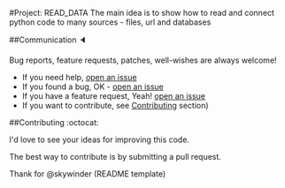 #Project: READ_DATA
The main idea is to show how to read and connect python code to many sources - files, url and databases

##Communication :speaker:

Bug reports, feature requests, patches, well-wishes are always welcome!

- If you need help, [open an issue](https://github.com/flaviobrito/read_data/issues/new)
- If you found a bug, OK - [open an issue](https://github.com/flaviobrito/read_data/issues/new)
- If you have a feature request, Yeah! [open an issue](https://github.com/flaviobrito/read_data/issues/new)
- If you want to contribute, see [Contributing](https://github.com/flaviobrito/read_data/#contributing-octocat) section)

##Contributing  :octocat:

I'd love to see your ideas for improving this code.

The best way to contribute is by submitting a pull request.

Thank for @skywinder (README template)
